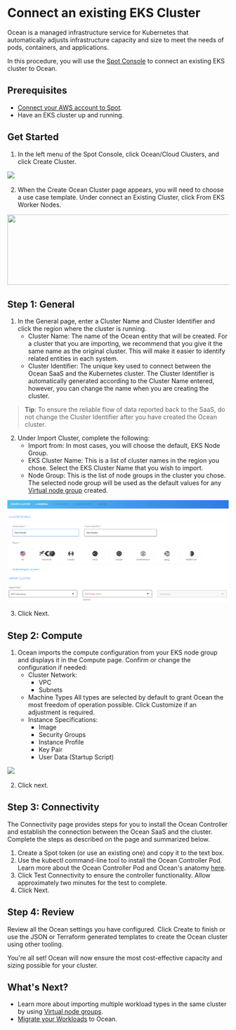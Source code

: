 # Connect an existing EKS Cluster

Ocean is a managed infrastructure service for Kubernetes that automatically adjusts infrastructure capacity and size to meet the needs of pods, containers, and applications.

In this procedure, you will use the [Spot Console](http://console.spotinst.com/) to connect an existing EKS cluster to Ocean.

## Prerequisites

- [Connect your AWS account to Spot](connect-your-cloud-provider/aws-account).
- Have an EKS cluster up and running.

## Get Started

1. In the left menu of the Spot Console, click Ocean/Cloud Clusters, and click Create Cluster.

<img src="/ocean/_media/create-cluster.png" />

2. When the Create Ocean Cluster page appears, you will need to choose a use case template. Under connect an Existing Cluster, click From EKS Worker Nodes.

<img src="/ocean/_media/from-eks-worker-nodes1.png" width="600" height="160" />

## Step 1: General

1. In the General page, enter a Cluster Name and Cluster Identifier and click the region where the cluster is running.
   - Cluster Name: The name of the Ocean entity that will be created. For a cluster that you are importing, we recommend that you give it the same name as the original cluster. This will make it easier to identify related entities in each system.
   - Cluster Identifier: The unique key used to connect between the Ocean SaaS and the Kubernetes cluster. The Cluster Identifier is automatically generated according to the Cluster Name entered, however, you can change the name when you are creating the cluster.

> **Tip**: To ensure the reliable flow of data reported back to the SaaS, do not change the Cluster Identifier after you have created the Ocean cluster.

2. Under Import Cluster, complete the following:
   - Import from: In most cases, you will choose the default, EKS Node Group.
   - EKS Cluster Name: This is a list of cluster names in the region you chose. Select the EKS Cluster Name that you wish to import.
   - Node Group: This is the list of node groups in the cluster you chose. The selected node group will be used as the default values for any [Virtual node group](ocean/features/vngs/?id=default-vng) created.

<img src="/ocean/_media/getting-started-eks-connect-existing-eks-01.png" />

3. Click Next.

## Step 2: Compute

1. Ocean imports the compute configuration from your EKS node group and displays it in the Compute page. Confirm or change the configuration if needed:
   - Cluster Network:
     - VPC
     - Subnets
   - Machine Types
     All types are selected by default to grant Ocean the most freedom of operation possible. Click Customize if an adjustment is required.
   - Instance Specifications:
     - Image
     - Security Groups
     - Instance Profile
     - Key Pair
     - User Data (Startup Script)

<img src="/ocean/_media/compute.png" />

2. Click next.

## Step 3: Connectivity

The Connectivity page provides steps for you to install the Ocean Controller and establish the connection between the Ocean SaaS and the cluster. Complete the steps as described on the page and summarized below.

1. Create a Spot token (or use an existing one) and copy it to the text box.
2. Use the kubectl command-line tool to install the Ocean Controller Pod. Learn more about the Ocean Controller Pod and Ocean's anatomy [here](ocean/tutorials/spot-kubernetes-controller).
3. Click Test Connectivity to ensure the controller functionality. Allow approximately two minutes for the test to complete.
4. Click Next.

## Step 4: Review

Review all the Ocean settings you have configured. Click Create to finish or use the JSON or Terraform generated templates to create the Ocean cluster using other tooling.

You're all set! Ocean will now ensure the most cost-effective capacity and sizing possible for your cluster.

## What's Next?

- Learn more about importing multiple workload types in the same cluster by using [Virtual node groups](ocean/features/vngs/).
- [Migrate your Workloads](ocean/tutorials/migrate-workload) to Ocean.
